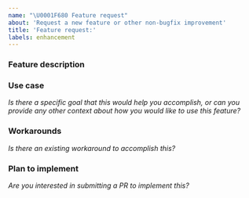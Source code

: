```yaml
---
name: "\U0001F680 Feature request"
about: 'Request a new feature or other non-bugfix improvement'
title: 'Feature request:'
labels: enhancement
---
```


### Feature description

### Use case

_Is there a specific goal that this would help you accomplish, or can you provide any other context about how you would like to use this feature?_

### Workarounds

_Is there an existing workaround to accomplish this?_

### Plan to implement

_Are you interested in submitting a PR to implement this?_
